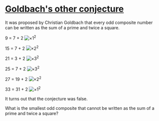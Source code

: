 # [Goldbach's other conjecture](http://projecteuler.net/problem=46)

It was proposed by Christian Goldbach that every odd composite number can be written as the sum of a prime and twice a square.

9 = 7 + 2 ![×](/Volumes/HDD_KS/source/project_euler/vender/bundle/ruby/2.2.0/gems/euler-manager-0.1.1/config/../data/images/symbol_times.gif)1<sup>2</sup>  
15 = 7 + 2 ![×](/Volumes/HDD_KS/source/project_euler/vender/bundle/ruby/2.2.0/gems/euler-manager-0.1.1/config/../data/images/symbol_times.gif)2<sup>2</sup>  
21 = 3 + 2 ![×](/Volumes/HDD_KS/source/project_euler/vender/bundle/ruby/2.2.0/gems/euler-manager-0.1.1/config/../data/images/symbol_times.gif)3<sup>2</sup>  
25 = 7 + 2 ![×](/Volumes/HDD_KS/source/project_euler/vender/bundle/ruby/2.2.0/gems/euler-manager-0.1.1/config/../data/images/symbol_times.gif)3<sup>2</sup>  
27 = 19 + 2 ![×](/Volumes/HDD_KS/source/project_euler/vender/bundle/ruby/2.2.0/gems/euler-manager-0.1.1/config/../data/images/symbol_times.gif)2<sup>2</sup>  
33 = 31 + 2 ![×](/Volumes/HDD_KS/source/project_euler/vender/bundle/ruby/2.2.0/gems/euler-manager-0.1.1/config/../data/images/symbol_times.gif)1<sup>2</sup>

It turns out that the conjecture was false.

What is the smallest odd composite that cannot be written as the sum of a prime and twice a square?

